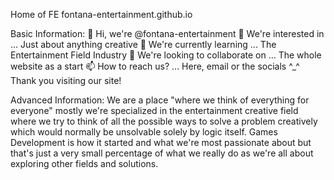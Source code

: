 Home of FE fontana-entertainment.github.io

Basic Information:
👋 Hi, we're @fontana-entertainment
👀 We're interested in ... Just about anything creative
🌱 We're currently learning ... The Entertainment Field Industry
💞️ We're looking to collaborate on ... The whole website as a start
📫 How to reach us? ... Here, email or the socials ^_^ Thank you visiting our site!

Advanced Information:
We are a place "where we think of everything for everyone" mostly we're specialized in the entertainment creative field where we try to think of all the possible ways to solve a problem creatively which would normally be unsolvable solely by logic itself. Games Development is how it started and what we're most passionate about but that's just a very small percentage of what we really do as we're all about exploring other fields and solutions.

